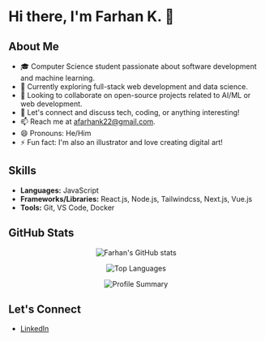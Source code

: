 # Hi there, I'm Farhan K. 👋

## About Me
- 🎓 Computer Science student passionate about software development and machine learning.
- 💼 Currently exploring full-stack web development and data science.
- 👯 Looking to collaborate on open-source projects related to AI/ML or web development.
- 💬 Let's connect and discuss tech, coding, or anything interesting!
- 📫 Reach me at [afarhank22@gmail.com](mailto:ahmadfarhankholik01@gmail.com).
- 😄 Pronouns: He/Him
- ⚡ Fun fact: I'm also an illustrator and love creating digital art!

## Skills
- **Languages:** JavaScript
- **Frameworks/Libraries:** React.js, Node.js, Tailwindcss, Next.js, Vue.js
- **Tools:** Git, VS Code, Docker

## GitHub Stats
<p align="center">
  <img src="https://github-readme-stats.vercel.app/api?username=farhank15&show_icons=true&theme=dark" alt="Farhan's GitHub stats" />
</p>
<p align="center">
  <img src="https://github-readme-stats.vercel.app/api/top-langs/?username=farhank15&layout=compact&theme=dark" alt="Top Languages" />
</p>
<p align="center">
  <img src="https://github-profile-summary-cards.vercel.app/api/cards/profile-details?username=farhank15&theme=dark" alt="Profile Summary" />
</p>

## Let's Connect
- [LinkedIn](https://www.linkedin.com/in/ahmad-farhan-kholik)
